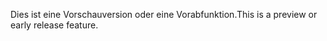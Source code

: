<span data-ttu-id="e68c8-101">Dies ist eine Vorschauversion oder eine Vorabfunktion.</span><span class="sxs-lookup"><span data-stu-id="e68c8-101">This is a preview or early release feature.</span></span>